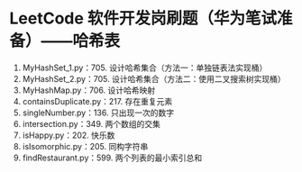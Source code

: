 # LeetCode 软件开发岗刷题（华为笔试准备）——哈希表
1. MyHashSet_1.py：705. 设计哈希集合（方法一：单独链表法实现桶）
2. MyHashSet_2.py：705. 设计哈希集合（方法二：使用二叉搜索树实现桶）
3. MyHashMap.py：706. 设计哈希映射
4. containsDuplicate.py：217. 存在重复元素
5. singleNumber.py：136. 只出现一次的数字
6. intersection.py：349. 两个数组的交集
7. isHappy.py：202. 快乐数
8. isIsomorphic.py：205. 同构字符串
9. findRestaurant.py：599. 两个列表的最小索引总和